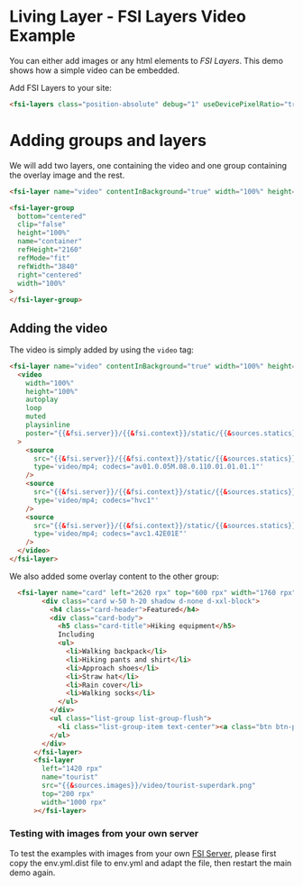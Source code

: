 # Living Layer - FSI Layers Video Example

You can either add images or any html elements to _FSI Layers_. This demo shows how a simple video can be embedded.

Add FSI Layers to your site:

```html
<fsi-layers class="position-absolute" debug="1" useDevicePixelRatio="true"></fsi-layers>
```

# Adding groups and layers

We will add two layers, one containing the video and one group containing the overlay image and the rest.

```html
<fsi-layer name="video" contentInBackground="true" width="100%" height="100%" left="0" top="0"> </fsi-layer>

<fsi-layer-group
  bottom="centered"
  clip="false"
  height="100%"
  name="container"
  refHeight="2160"
  refMode="fit"
  refWidth="3840"
  right="centered"
  width="100%"
>
</fsi-layer-group>
```

## Adding the video

The video is simply added by using the `video` tag:

```html
<fsi-layer name="video" contentInBackground="true" width="100%" height="100%" left="0" top="0">
  <video
    width="100%"
    height="100%"
    autoplay
    loop
    muted
    playsinline
    poster="{{&fsi.server}}/{{&fsi.context}}/static/{{&sources.statics}}/living/forest-4k.mp4/poster.jpg"
  >
    <source
      src="{{&fsi.server}}/{{&fsi.context}}/static/{{&sources.statics}}/living/forest-4k.mp4/av1.1.mp4"
      type='video/mp4; codecs="av01.0.05M.08.0.110.01.01.01.1"'
    />
    <source
      src="{{&fsi.server}}/{{&fsi.context}}/static/{{&sources.statics}}/living/forest-4k.mp4/h265.1.mp4"
      type='video/mp4; codecs="hvc1"'
    />
    <source
      src="{{&fsi.server}}/{{&fsi.context}}/static/{{&sources.statics}}/living/forest-4k.mp4/h264.1.mp4"
      type='video/mp4; codecs="avc1.42E01E"'
    />
  </video>
</fsi-layer>
```

We also added some overlay content to the other group:

```html
  <fsi-layer name="card" left="2620 rpx" top="600 rpx" width="1760 rpx" height="432 rpx">
        <div class="card w-50 h-20 shadow d-none d-xxl-block">
          <h4 class="card-header">Featured</h4>
          <div class="card-body">
            <h5 class="card-title">Hiking equipment</h5>
            Including
            <ul>
              <li>Walking backpack</li>
              <li>Hiking pants and shirt</li>
              <li>Approach shoes</li>
              <li>Straw hat</li>
              <li>Rain cover</li>
              <li>Walking socks</li>
            </ul>
          </div>
          <ul class="list-group list-group-flush">
            <li class="list-group-item text-center"><a class="btn btn-primary" href="#">Buy now</a></li>
          </ul>
        </div>
      </fsi-layer>
      <fsi-layer
        left="1420 rpx"
        name="tourist"
        src="{{&sources.images}}/video/tourist-superdark.png"
        top="200 rpx"
        width="1000 rpx"
      ></fsi-layer>
```

### Testing with images from your own server

To test the examples with images from your own [FSI Server](https://www.neptunelabs.com/fsi-server/), please first copy the env.yml.dist file to env.yml and adapt the file, then restart the main demo again.
